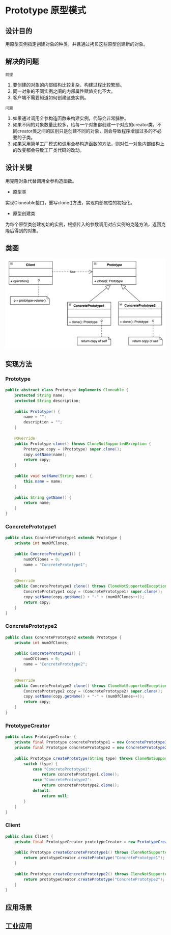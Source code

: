 # Prototype 原型模式

## 设计目的

用原型实例指定创建对象的种类，并且通过拷贝这些原型创建新的对象。

## 解决的问题

`前提`

1. 要创建的对象的内部结构比较复杂、构建过程比较繁琐。
2. 同一对象的不同实例之间的内部属性赋值变化不大。
3. 客户端不需要知道如何创建这些实例。

`问题`

1. 如果通过调用全参构造函数来构建实例，代码会非常臃肿。
2. 如果不同的对象数量比较多，给每一个对象都创建一个对应的creator类，不同creator类之间的区别只是创建不同的对象，则会导致程序增加过多的不必要的子类。
3. 如果采用简单工厂模式和调用全参构造函数的方法，则对任一对象内部结构上的改变都会导致工厂类代码的改动。

## 设计关键

用克隆对象代替调用全参构造函数。

* 原型类

实现Cloneable接口，重写clone()方法，实现内部属性的初始化。

* 原型创建类

为每个原型类创建初始的实例，根据传入的参数调用对应实例的克隆方法，返回克隆后得到的对象。

## 类图

![](imgs/img1.png)

## 实现方法

### Prototype

```java
public abstract class Prototype implements Cloneable {
    protected String name;
    protected String description;

    public Prototype() {
        name = "";
        description = "";
    }

    @Override
    public Prototype clone() throws CloneNotSupportedException {
        Prototype copy = (Prototype) super.clone();
        copy.setName(name);
        return copy;
    }

    public void setName(String name) {
        this.name = name;
    }

    public String getName() {
        return name;
    }
}
```

### ConcretePrototype1

```java
public class ConcretePrototype1 extends Prototype {
    private int numOfClones;

    public ConcretePrototype1() {
        numOfClones = 0;
        name = "ConcretePrototype1";
    }

    @Override
    public ConcretePrototype1 clone() throws CloneNotSupportedException {
        ConcretePrototype1 copy = (ConcretePrototype1) super.clone();
        copy.setName(copy.getName() + "-" + (numOfClones++));
        return copy;
    }
}
```

### ConcretePrototype2

```java
public class ConcretePrototype2 extends Prototype {
    private int numOfClones;

    public ConcretePrototype2() {
        numOfClones = 0;
        name = "ConcretePrototype2";
    }

    @Override
    public ConcretePrototype2 clone() throws CloneNotSupportedException {
        ConcretePrototype2 copy = (ConcretePrototype2) super.clone();
        copy.setName(copy.getName() + "-" + (numOfClones++));
        return copy;
    }
}
```

### PrototypeCreator

```java
public class PrototypeCreator {
    private final Prototype concretePrototype1 = new ConcretePrototype1();
    private final Prototype concretePrototype2 = new ConcretePrototype2();

    public Prototype createPrototype(String type) throws CloneNotSupportedException {
        switch (type) {
            case "ConcretePrototype1":
                return concretePrototype1.clone();
            case "ConcretePrototype2":
                return concretePrototype2.clone();
            default:
                return null;
        }
    }
}
```

### Client

```java
public class Client {
    private final PrototypeCreator prototypeCreator = new PrototypeCreator();

    public Prototype createConcretePrototype1() throws CloneNotSupportedException {
        return prototypeCreator.createPrototype("ConcretePrototype1");
    }

    public Prototype createConcretePrototype2() throws CloneNotSupportedException {
        return prototypeCreator.createPrototype("ConcretePrototype2");
    }
}
```

## 应用场景

## 工业应用
